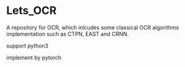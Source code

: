 # Lets_OCR

A repository for OCR, which inlcudes some classical OCR algorithms implementation such as CTPN, EAST and CRNN. 

support python3

implement by pytorch
